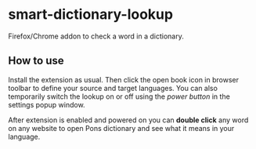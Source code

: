# smart-dictionary-lookup #

Firefox/Chrome addon to check a word in a dictionary. 

## How to use ##
Install the extension as usual. Then click the open book icon in browser toolbar to define your source and target languages.
You can also temporarily switch the lookup on or off using the _power button_ in the settings popup window.

After extension is enabled and powered on you can __double click__ any word on any website to open Pons dictionary and see what it means in your language.